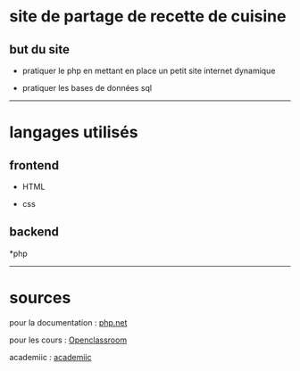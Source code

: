 # site de partage de recette de cuisine

## but du site

+ pratiquer le php en mettant en place un petit site internet dynamique

+ pratiquer les bases de données sql

---
# langages utilisés

## frontend

+ HTML

+ css

## backend

*php 

---
# sources 


pour la documentation :
[php.net](https://www.php.net/)

pour les cours :
[Openclassroom](https://openclassrooms.com/fr/courses/918836-concevez-votre-site-web-avec-php-et-mysql/7390566-tirez-un-maximum-de-ce-cours)

academiic : 
[academiic](https://www.linkedin.com/learning/l-essentiel-de-php-8/bienvenue-dans-l-essentiel-de-php-8-1?dApp=54684504&focused=true&leis=AICC&resume=false&u=51253468)